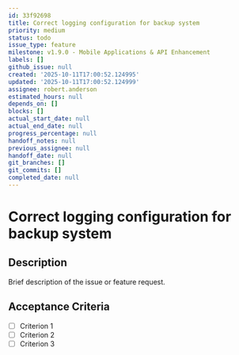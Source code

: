 ```yaml
---
id: 33f92698
title: Correct logging configuration for backup system
priority: medium
status: todo
issue_type: feature
milestone: v1.9.0 - Mobile Applications & API Enhancement
labels: []
github_issue: null
created: '2025-10-11T17:00:52.124995'
updated: '2025-10-11T17:00:52.124999'
assignee: robert.anderson
estimated_hours: null
depends_on: []
blocks: []
actual_start_date: null
actual_end_date: null
progress_percentage: null
handoff_notes: null
previous_assignee: null
handoff_date: null
git_branches: []
git_commits: []
completed_date: null
---
```


# Correct logging configuration for backup system

## Description

Brief description of the issue or feature request.

## Acceptance Criteria

- [ ] Criterion 1
- [ ] Criterion 2
- [ ] Criterion 3